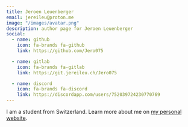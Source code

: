 ```yaml
---
title: Jeroen Leuenberger
email: jereileu@proton.me
image: "/images/avatar.png"
description: author page for Jeroen Leuenberger
social:
  - name: github
    icon: fa-brands fa-github
    link: https://github.com/Jero075

  - name: gitlab
    icon: fa-brands fa-gitlab
    link: https://git.jereileu.ch/Jero075

  - name: discord
    icon: fa-brands fa-discord
    link: https://discordapp.com/users/752039724230770769
---
```


I am a student from Switzerland. Learn more about me on [my personal website](https://www.jereileu.ch/about).